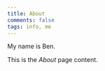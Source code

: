```yaml
---
title: About
comments: false
tags: info, me
---
```


My name is Ben.

This is the *About* page content.
